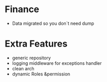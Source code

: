 # Finance
- Data migrated so you don`t need dump

# Extra Features
- generic repository
- logging middleware for exceptions handler
- clean arch
- dynamic Roles &permission
